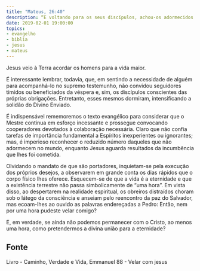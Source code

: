 ```yaml
---
title: "Mateus, 26:40"
description: “E voltando para os seus discípulos, achou-os adormecidos e disse a Pedro: Então, nem uma hora pudeste velar comigo?”
date: 2019-02-01 19:00:00
topics: 
- evangelho
- biblia
- jesus
- mateus
---
```


Jesus veio à Terra acordar os homens para a vida maior.

É interessante lembrar, todavia, que, em sentindo a necessidade de
alguém para acompanhá-lo no supremo testemunho, não convidou seguidores
tímídos ou beneficiados da véspera e, sim, os discípulos conscientes das
próprias obrigações. Entretanto, esses mesmos dormiram, intensificando a
solidão do Divino Enviado.

É indispensável rememoremos o texto evangélico para considerar que o
Mestre continua em esforço incessante e prossegue convocando cooperadores
devotados à colaboração necessária. Claro que não confia tarefas de
importância fundamental a Espíritos inexperientes ou ignorantes; mas, é
imperioso reconhecer o reduzido número daqueles que não adormecem no
mundo, enquanto Jesus aguarda resultados da incumbência que lhes foi
cometida.

Olvidando o mandato de que são portadores, inquietam-se pela execução
dos próprios desejos, a observarem em grande conta os dias rápidos que o
corpo físico lhes oferece. Esquecem-se de que a vida é a eternidade e que a
existência terrestre não passa simbolicamente de “uma hora”. Em vista disso,
ao despertarem na realidade espiritual, os obreiros distraídos choram sob o
látego da consciência e anseiam pelo reencontro da paz do Salvador, mas
ecoam-lhes ao ouvido as palavras endereçadas a Pedro: Então, nem por uma
hora pudeste velar comigo?

E, em verdade, se ainda não podemos permanecer com o Cristo, ao
menos uma hora, como pretendermos a divina união para a eternidade?


## Fonte
Livro - Caminho, Verdade e Vida, Emmanuel
88 - Velar com jesus
